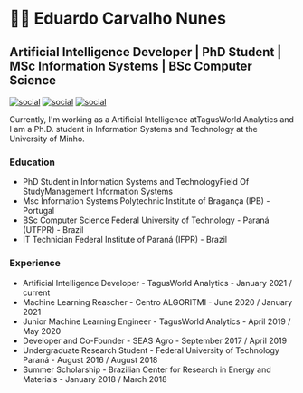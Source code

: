 # 👨‍💻 Eduardo Carvalho Nunes  
## Artificial Intelligence Developer | PhD Student | MSc Information Systems | BSc Computer Science

[![social](https://img.shields.io/badge/connect--blue?style=for-the-badge&logo=facebook&logoColor=blue)](https://www.facebook.com/EduuhCarvalho)
[![social](https://img.shields.io/badge/follow--red?style=for-the-badge&logo=instagram&logoColor=red)](https://www.instagram.com/eduardocarnunes/)
[![social](https://img.shields.io/badge/connect--blue?style=for-the-badge&logo=linkedin&logoColor=blue)](https://www.linkedin.com/in/eduardocarnunes/)

Currently,  I'm working as a Artificial Intelligence atTagusWorld Analytics and I am a Ph.D. student in Information Systems and Technology at the University of Minho.

### Education
- PhD Student in Information Systems and TechnologyField Of StudyManagement Information Systems
- Msc Information Systems Polytechnic Institute of Bragança (IPB) - Portugal
- BSc Computer Science Federal University of Technology - Paraná (UTFPR) - Brazil
- IT Technician Federal Institute of Paraná (IFPR) - Brazil

### Experience
- Artificial Intelligence Developer - TagusWorld Analytics - January 2021 / current
- Machine Learning Reascher - Centro ALGORITMI - June 2020 / January 2021
- Junior Machine Learning Engineer - TagusWorld Analytics - April 2019 / May 2020
- Developer and Co-Founder - SEAS Agro - September 2017 / April 2019
- Undergraduate Research Student - Federal University of Technology Paraná - August 2016 / August 2018
- Summer Scholarship - Brazilian Center for Research in Energy and Materials - January 2018 / March 2018
<!--- I have experience in the field of Machine Learning, Deep Learning, Image Processing, Computer Vision, IoT, and Eye Tracking. -->


###
